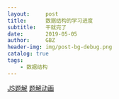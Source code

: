```yaml
---
layout:     post
title:      数据结构的学习进度
subtitle:   干就完了
date:       2019-05-05
author:     GBZ
header-img: img/post-bg-debug.png
catalog: true
tags:
    - 数据结构
---
```


[JS题解](https://github.com/azl397985856/leetcode)
[题解动画](https://github.com/MisterBooo/LeetCodeAnimation)






	


